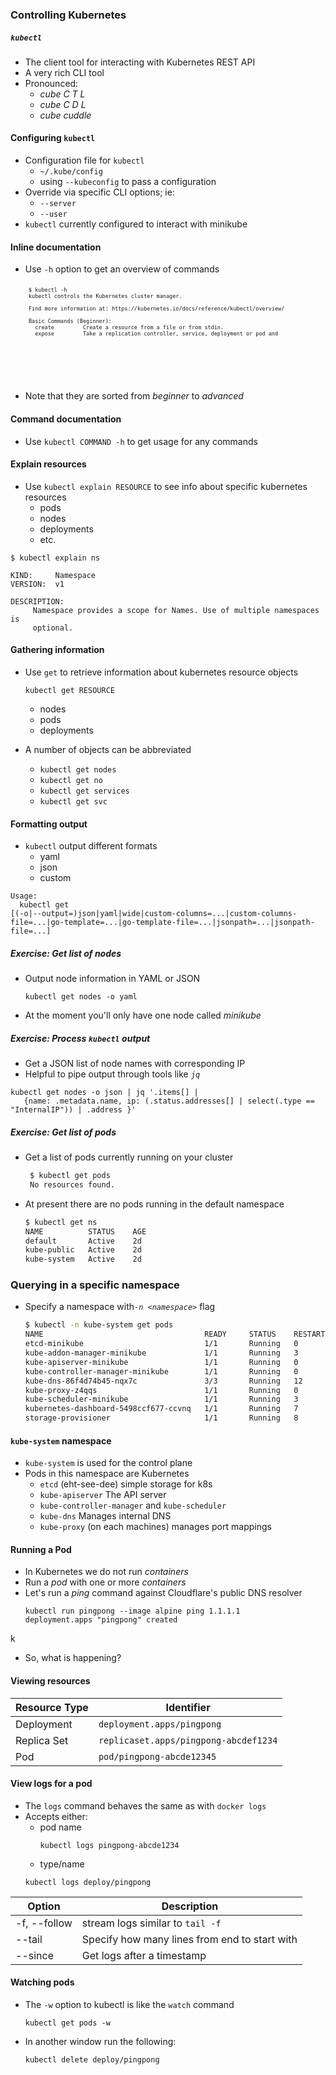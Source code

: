 ### Controlling Kubernetes


##### `kubectl`
* The client tool for interacting with Kubernetes REST API
* A very rich CLI tool
* Pronounced:
  + _cube C T L_
  + _cube C D L_
  + _cube cuddle_



#### Configuring `kubectl`
* Configuration file for `kubectl` 
   + `~/.kube/config`
   + using `--kubeconfig` to pass a configuration
* Override via specific CLI options; ie:
   + `--server`
   + `--user`
* `kubectl` currently configured to interact with minikube 


#### Inline documentation
* Use `-h` option to get an overview of commands 
   <pre style="font-size:10;"><code data-trim data-noescape>
   $ kubectl -h  
   kubectl controls the Kubernetes cluster manager. 
   
   Find more information at: https://kubernetes.io/docs/reference/kubectl/overview/
   
   Basic Commands (Beginner):
     create         Create a resource from a file or from stdin.
     expose         Take a replication controller, service, deployment or pod and
   <!-- .element: style="font-size:10;"  -->

</code></pre>   
* Note that they are sorted from _beginner_ to _advanced_

<!-- .element: class="stretch"  -->


#### Command documentation
* Use `kubectl COMMAND -h` to get usage for any commands


#### Explain resources
* Use `kubectl explain RESOURCE` to see info about specific kubernetes resources
  + pods
  + nodes
  + deployments
  + etc.

```
$ kubectl explain ns

KIND:     Namespace
VERSION:  v1

DESCRIPTION:
     Namespace provides a scope for Names. Use of multiple namespaces is
     optional.
```
<!-- .element: class="fragment" data-fragment-index="0" style="font-size:10;" -->



#### Gathering information
* Use `get` to retrieve information about kubernetes resource objects
  ```
  kubectl get RESOURCE
  ```
  + nodes
  + pods
  + deployments

* A number of objects can be abbreviated
   + `kubectl get nodes`
   + `kubectl get no`
   + `kubectl get services`
   + `kubectl get svc`


#### Formatting output
* `kubectl` output different formats
  + yaml
  + json
  + custom

```
Usage:
  kubectl get
[(-o|--output=)json|yaml|wide|custom-columns=...|custom-columns-file=...|go-template=...|go-template-file=...|jsonpath=...|jsonpath-file=...]
```
<!-- .element: class="fragment" data-fragment-index="0" -->


##### Exercise: Get list of nodes
* Output node information in YAML or JSON
   ```
   kubectl get nodes -o yaml
   ```
   <!-- .element: class="fragment" data-fragment-index="0" -->
* At the moment you'll only have one node called <!-- .element: class="fragment" data-fragment-index="1" -->_minikube_


##### Exercise: Process `kubectl` output
* Get a JSON list of node names with corresponding IP
* Helpful to pipe output through tools like *`jq`*
```
kubectl get nodes -o json | jq '.items[] | 
   {name: .metadata.name, ip: (.status.addresses[] | select(.type == "InternalIP")) | .address }'
```
<!-- .element: class="fragment" data-fragment-index="0" style="font-size:10pt;" -->



##### Exercise: Get list of pods
* Get a list of pods currently running on your cluster
   ```bash
    $ kubectl get pods
    No resources found.
   ```
   <!-- .element: class="fragment" data-fragment-index="0" -->
* At present there are no pods running in the default namespace <!-- .element: class="fragment" data-fragment-index="1" -->
   ```bash
   $ kubectl get ns
   NAME          STATUS    AGE
   default       Active    2d
   kube-public   Active    2d
   kube-system   Active    2d
   ```


### Querying in a specific namespace
* Specify a namespace with<!-- .element: class="fragment" data-fragment-index="2" -->*`-n <namespace>`* flag
   ```bash
  $ kubectl -n kube-system get pods
  NAME                                    READY     STATUS    RESTARTS   AGE
  etcd-minikube                           1/1       Running   0          1h
  kube-addon-manager-minikube             1/1       Running   3          2d
  kube-apiserver-minikube                 1/1       Running   0          1h
  kube-controller-manager-minikube        1/1       Running   0          1h
  kube-dns-86f4d74b45-nqx7c               3/3       Running   12         2d
  kube-proxy-z4qqs                        1/1       Running   0          1h
  kube-scheduler-minikube                 1/1       Running   3          2d
  kubernetes-dashboard-5498ccf677-ccvnq   1/1       Running   7          2d
  storage-provisioner                     1/1       Running   8          2d
     ```


#### `kube-system` namespace
* `kube-system` is used for the control plane
* Pods in this namespace are Kubernetes
  + `etcd` (eht-see-dee) simple storage for k8s
  + `kube-apiserver` The API server
  + `kube-controller-manager` and `kube-scheduler`
  + `kube-dns` Manages internal DNS
  + `kube-proxy` (on each machines) manages port mappings


#### Running a Pod
* In Kubernetes we do not run <!-- .element: class="fragment" data-fragment-index="0" -->_containers_
* Run a <!-- .element: class="fragment" data-fragment-index="1" -->_pod_ with one or more _containers_
* Let's run a <!-- .element: class="fragment" data-fragment-index="2" -->_ping_ command against Cloudflare's public DNS resolver
   ```
   kubectl run pingpong --image alpine ping 1.1.1.1
   deployment.apps "pingpong" created
   ```
k
* So, what is happening? <!-- .element: class="fragment" data-fragment-index="3" -->


#### Viewing resources
<asciinema-player autoplay="1" loop="1" font-size="medium" speed="1"
    theme="solarized-light" src="asciinema/basic-kubectl-get.cast" rows="15" ></asciinema-player>

| Resource Type | Identifier |
|---   | --- |
|Deployment | `deployment.apps/pingpong` |
|Replica Set | `replicaset.apps/pingpong-abcdef1234` |
| Pod | `pod/pingpong-abcde12345` |


#### View logs for a pod
* The `logs` command behaves the same as with `docker logs`
* Accepts either:
   + pod name
      ```
      kubectl logs pingpong-abcde1234
      ```
   + type/name
   ```
   kubectl logs deploy/pingpong
   ```

|Option  | Description |
|--- | --- |
| -f, --follow | stream logs similar to `tail -f` |
| --tail <integer> | Specify how many lines from end to start with |
| --since | Get logs after a timestamp |


#### Watching pods
* The `-w` option to kubectl is like the `watch` command
   ```
   kubectl get pods -w
   ```
* In another window run the following:
   ```
   kubectl delete deploy/pingpong
   ```

